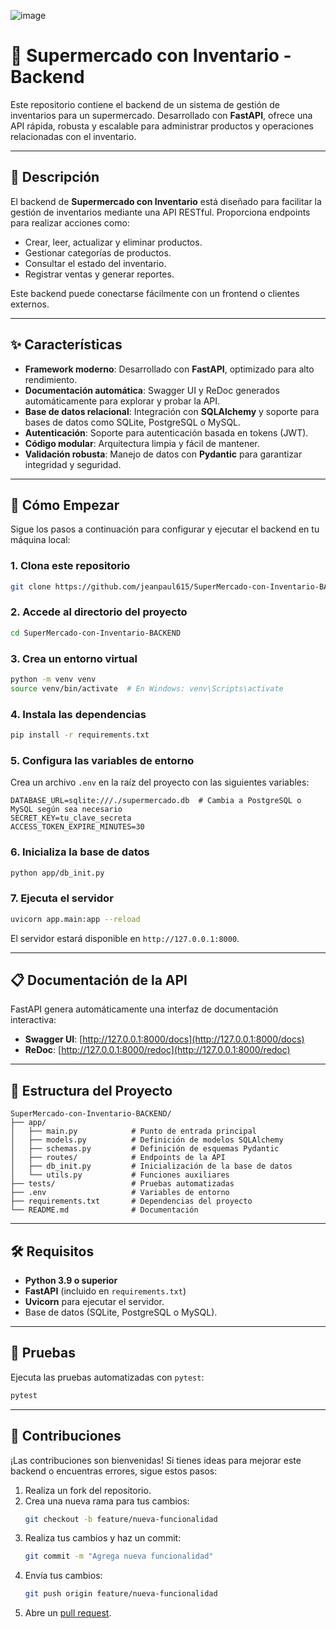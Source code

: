 ![image](https://github.com/user-attachments/assets/bd62216f-61c4-4aab-a803-deb2fa71f64a)

# 🛒 Supermercado con Inventario - Backend

Este repositorio contiene el backend de un sistema de gestión de inventarios para un supermercado. Desarrollado con **FastAPI**, ofrece una API rápida, robusta y escalable para administrar productos y operaciones relacionadas con el inventario.

---

## 🌟 **Descripción**

El backend de **Supermercado con Inventario** está diseñado para facilitar la gestión de inventarios mediante una API RESTful. Proporciona endpoints para realizar acciones como:

- Crear, leer, actualizar y eliminar productos.
- Gestionar categorías de productos.
- Consultar el estado del inventario.
- Registrar ventas y generar reportes.

Este backend puede conectarse fácilmente con un frontend o clientes externos.

---

## ✨ **Características**

- **Framework moderno**: Desarrollado con **FastAPI**, optimizado para alto rendimiento.
- **Documentación automática**: Swagger UI y ReDoc generados automáticamente para explorar y probar la API.
- **Base de datos relacional**: Integración con **SQLAlchemy** y soporte para bases de datos como SQLite, PostgreSQL o MySQL.
- **Autenticación**: Soporte para autenticación basada en tokens (JWT).
- **Código modular**: Arquitectura limpia y fácil de mantener.
- **Validación robusta**: Manejo de datos con **Pydantic** para garantizar integridad y seguridad.

---

## 🚀 **Cómo Empezar**

Sigue los pasos a continuación para configurar y ejecutar el backend en tu máquina local:

### 1. **Clona este repositorio**
   ```bash
   git clone https://github.com/jeanpaul615/SuperMercado-con-Inventario-BACKEND.git
   ```

### 2. **Accede al directorio del proyecto**
   ```bash
   cd SuperMercado-con-Inventario-BACKEND
   ```

### 3. **Crea un entorno virtual**
   ```bash
   python -m venv venv
   source venv/bin/activate  # En Windows: venv\Scripts\activate
   ```

### 4. **Instala las dependencias**
   ```bash
   pip install -r requirements.txt
   ```

### 5. **Configura las variables de entorno**
Crea un archivo `.env` en la raíz del proyecto con las siguientes variables:
   ```
   DATABASE_URL=sqlite:///./supermercado.db  # Cambia a PostgreSQL o MySQL según sea necesario
   SECRET_KEY=tu_clave_secreta
   ACCESS_TOKEN_EXPIRE_MINUTES=30
   ```

### 6. **Inicializa la base de datos**
   ```bash
   python app/db_init.py
   ```

### 7. **Ejecuta el servidor**
   ```bash
   uvicorn app.main:app --reload
   ```

El servidor estará disponible en `http://127.0.0.1:8000`.

---

## 📋 **Documentación de la API**

FastAPI genera automáticamente una interfaz de documentación interactiva:

- **Swagger UI**: [http://127.0.0.1:8000/docs](http://127.0.0.1:8000/docs)
- **ReDoc**: [http://127.0.0.1:8000/redoc](http://127.0.0.1:8000/redoc)

---

## 📂 **Estructura del Proyecto**

```
SuperMercado-con-Inventario-BACKEND/
├── app/
│   ├── main.py            # Punto de entrada principal
│   ├── models.py          # Definición de modelos SQLAlchemy
│   ├── schemas.py         # Definición de esquemas Pydantic
│   ├── routes/            # Endpoints de la API
│   ├── db_init.py         # Inicialización de la base de datos
│   └── utils.py           # Funciones auxiliares
├── tests/                 # Pruebas automatizadas
├── .env                   # Variables de entorno
├── requirements.txt       # Dependencias del proyecto
└── README.md              # Documentación
```

---

## 🛠️ **Requisitos**

- **Python 3.9 o superior**
- **FastAPI** (incluido en `requirements.txt`)
- **Uvicorn** para ejecutar el servidor.
- Base de datos (SQLite, PostgreSQL o MySQL).

---

## 🧪 **Pruebas**

Ejecuta las pruebas automatizadas con `pytest`:

```bash
pytest
```

---

## 🤝 **Contribuciones**

¡Las contribuciones son bienvenidas! Si tienes ideas para mejorar este backend o encuentras errores, sigue estos pasos:

1. Realiza un fork del repositorio.
2. Crea una nueva rama para tus cambios:
   ```bash
   git checkout -b feature/nueva-funcionalidad
   ```
3. Realiza tus cambios y haz un commit:
   ```bash
   git commit -m "Agrega nueva funcionalidad"
   ```
4. Envía tus cambios:
   ```bash
   git push origin feature/nueva-funcionalidad
   ```
5. Abre un [pull request](https://github.com/jeanpaul615/SuperMercado-con-Inventario-BACKEND/pulls).

